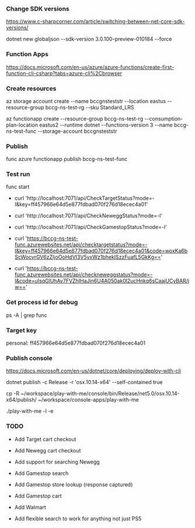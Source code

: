 ### Change SDK versions

https://www.c-sharpcorner.com/article/switching-between-net-core-sdk-versions/

dotnet new globaljson --sdk-version 3.0.100-preview-010184 --force


### Function Apps

https://docs.microsoft.com/en-us/azure/azure-functions/create-first-function-cli-csharp?tabs=azure-cli%2Cbrowser


### Create resources

az storage account create --name bccgnsteststr --location eastus --resource-group bccg-ns-test-rg --sku Standard_LRS

az functionapp create --resource-group bccg-ns-test-rg --consumption-plan-location eastus2 --runtime dotnet --functions-version 3 --name bccg-ns-test-func --storage-account bccgnsteststr


### Publish

func azure functionapp publish bccg-ns-test-func


### Test run

func start

- curl 'http://localhost:7071/api/CheckTargetStatus?mode=-l&key=ff457966e64d5e877fdbad070f276d18ecec4a01'
- curl 'http://localhost:7071/api/CheckNeweggStatus?mode=-l'
- curl 'http://localhost:7071/api/CheckGamestopStatus?mode=-l'

- curl 'https://bccg-ns-test-func.azurewebsites.net/api/checktargetstatus?mode=-l&key=ff457966e64d5e877fdbad070f276d18ecec4a01&code=woxKa6bScWocvrGV6zZIjoOoHdVI3V5yxWz1bhekISzzFuafL5GkKg=='
- curl 'https://bccg-ns-test-func.azurewebsites.net/api/checkneweggstatus?mode=-l&code=uIsqGlUhAv7FVZhIHaJin6U4A050ak0l2ucHnkq6sCaajUCyBAR/jw=='

### Get process id for debug

ps -A | grep func


### Target key

personal: ff457966e64d5e877fdbad070f276d18ecec4a01


### Publish console

https://docs.microsoft.com/en-us/dotnet/core/deploying/deploy-with-cli

dotnet publish -c Release -r 'osx.10.14-x64' --self-contained true

cp -R ~/workspace/play-with-me/console/bin/Release/net5.0/osx.10.14-x64/publish/ ~/workspace/console-apps/play-with-me

./play-with-me -l -e

### TODO

- Add Target cart checkout

- Add Newegg cart checkout
- Add support for searching Newegg

- Add Gamestop search
- Add Gamestop store lookup (response captured)
- Add Gamestop cart

- Add Walmart

- Add flexible search to work for anything not just PS5